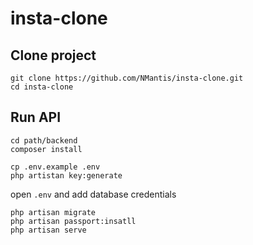 # insta-clone

## Clone project

```
git clone https://github.com/NMantis/insta-clone.git
cd insta-clone
```

## Run API 

```
cd path/backend
composer install
```
```
cp .env.example .env
php artistan key:generate
```

open `.env` and add database credentials


```
php artisan migrate
php artisan passport:insatll
php artisan serve
```

